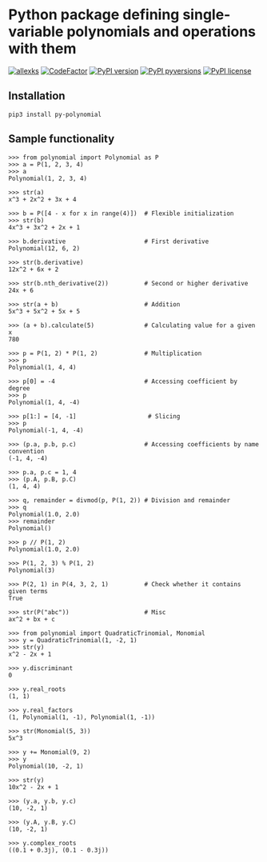 # Python package defining single-variable polynomials and operations with them

[![allexks](https://circleci.com/gh/allexks/py-polynomial.svg?style=svg)](https://circleci.com/gh/allexks/py-polynomial)
[![CodeFactor](https://www.codefactor.io/repository/github/allexks/py-polynomial/badge)](https://www.codefactor.io/repository/github/allexks/py-polynomial)
[![PyPI version](https://badge.fury.io/py/py-polynomial.svg)](https://badge.fury.io/py/py-polynomial)
[![PyPI pyversions](https://img.shields.io/pypi/pyversions/py-polynomial.svg)](https://pypi.python.org/pypi/py-polynomial/)
[![PyPI license](https://img.shields.io/pypi/l/py-polynomial.svg)](https://pypi.python.org/pypi/py-polynomial/)

## Installation
`pip3 install py-polynomial`

## Sample functionality
``` pycon
>>> from polynomial import Polynomial as P
>>> a = P(1, 2, 3, 4)
>>> a
Polynomial(1, 2, 3, 4)

>>> str(a)
x^3 + 2x^2 + 3x + 4

>>> b = P([4 - x for x in range(4)])  # Flexible initialization
>>> str(b)
4x^3 + 3x^2 + 2x + 1

>>> b.derivative                      # First derivative
Polynomial(12, 6, 2)

>>> str(b.derivative)
12x^2 + 6x + 2

>>> str(b.nth_derivative(2))          # Second or higher derivative
24x + 6

>>> str(a + b)                        # Addition
5x^3 + 5x^2 + 5x + 5

>>> (a + b).calculate(5)              # Calculating value for a given x
780

>>> p = P(1, 2) * P(1, 2)             # Multiplication
>>> p
Polynomial(1, 4, 4)

>>> p[0] = -4                         # Accessing coefficient by degree
>>> p
Polynomial(1, 4, -4)

>>> p[1:] = [4, -1]                    # Slicing
>>> p
Polynomial(-1, 4, -4)

>>> (p.a, p.b, p.c)                   # Accessing coefficients by name convention
(-1, 4, -4)

>>> p.a, p.c = 1, 4
>>> (p.A, p.B, p.C)
(1, 4, 4)

>>> q, remainder = divmod(p, P(1, 2)) # Division and remainder
>>> q
Polynomial(1.0, 2.0)
>>> remainder
Polynomial()

>>> p // P(1, 2)
Polynomial(1.0, 2.0)

>>> P(1, 2, 3) % P(1, 2)
Polynomial(3)

>>> P(2, 1) in P(4, 3, 2, 1)          # Check whether it contains given terms
True

>>> str(P("abc"))                     # Misc
ax^2 + bx + c
```

``` pycon
>>> from polynomial import QuadraticTrinomial, Monomial
>>> y = QuadraticTrinomial(1, -2, 1)
>>> str(y)
x^2 - 2x + 1

>>> y.discriminant
0

>>> y.real_roots
(1, 1)

>>> y.real_factors
(1, Polynomial(1, -1), Polynomial(1, -1))

>>> str(Monomial(5, 3))
5x^3

>>> y += Monomial(9, 2)
>>> y
Polynomial(10, -2, 1)

>>> str(y)
10x^2 - 2x + 1

>>> (y.a, y.b, y.c)
(10, -2, 1)

>>> (y.A, y.B, y.C)
(10, -2, 1)

>>> y.complex_roots
((0.1 + 0.3j), (0.1 - 0.3j))
```
